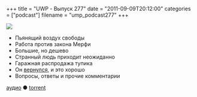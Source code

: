 +++
title = "UWP - Выпуск 277"
date = "2011-09-09T20:12:00"
categories = ["podcast"]
filename = "ump_podcast277"
+++

![](https://podcast.umputun.com/images/uwp/uwp277.jpeg)


- Пьянящий воздух свободы
- Работа против закона Мерфи
- Большие, но дешево
- Странный людь приходит неожиданно
- Гаражная распродажа тупика
- Он [вернулся](http://blog.podtema.com/), и это хорошо
- Вопросы, ответы и прочие комментарии

[аудио](http://archive.rucast.net/uwp/media/ump_podcast277.mp3) ● [torrent](http://archive.rucast.net/uwp/media/ump_podcast277.mp3.torrent)


<audio src="http://archive.rucast.net/uwp/media/ump_podcast277.mp3" preload="none">